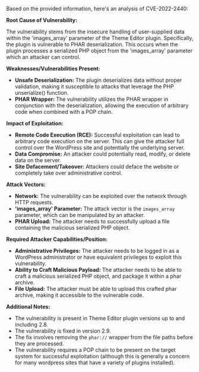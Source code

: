 Based on the provided information, here's an analysis of CVE-2022-2440:

**Root Cause of Vulnerability:**

The vulnerability stems from the insecure handling of user-supplied data within the 'images_array' parameter of the Theme Editor plugin. Specifically, the plugin is vulnerable to PHAR deserialization. This occurs when the plugin processes a serialized PHP object from the 'images_array' parameter which an attacker can control.

**Weaknesses/Vulnerabilities Present:**

*   **Unsafe Deserialization:** The plugin deserializes data without proper validation, making it susceptible to attacks that leverage the PHP unserialize() function.
*   **PHAR Wrapper:** The vulnerability utilizes the PHAR wrapper in conjunction with the deserialization, allowing the execution of arbitrary code when combined with a POP chain.

**Impact of Exploitation:**

*   **Remote Code Execution (RCE):** Successful exploitation can lead to arbitrary code execution on the server. This can give the attacker full control over the WordPress site and potentially the underlying server.
*   **Data Compromise:** An attacker could potentially read, modify, or delete data on the server.
*   **Site Defacement/Takeover:** Attackers could deface the website or completely take over administrative control.

**Attack Vectors:**

*   **Network:** The vulnerability can be exploited over the network through HTTP requests.
*   **'images_array' Parameter:** The attack vector is the `images_array` parameter, which can be manipulated by an attacker.
*   **PHAR Upload:** The attacker needs to successfully upload a file containing the malicious serialized PHP object.

**Required Attacker Capabilities/Position:**

*   **Administrative Privileges:** The attacker needs to be logged in as a WordPress administrator or have equivalent privileges to exploit this vulnerability.
*   **Ability to Craft Malicious Payload:** The attacker needs to be able to craft a malicious serialized PHP object, and package it within a phar archive.
*   **File Upload:** The attacker must be able to upload this crafted phar archive, making it accessible to the vulnerable code.

**Additional Notes:**

*   The vulnerability is present in Theme Editor plugin versions up to and including 2.8.
*   The vulnerability is fixed in version 2.9.
*   The fix involves removing the `phar://` wrapper from the file paths before they are processed.
*   The vulnerability requires a POP chain to be present on the target system for successful exploitation (although this is generally a concern for many wordpress sites that have a variety of plugins installed).